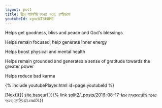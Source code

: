 ```yaml
---
layout: post
title: ਓਮ ਧਨਵੀਨੇ ਨਮਹ ੧੦੮ ਟਾਇਮਸ
youtubeId: xgocNT8k8ME
---
```

 
 
Helps get goodness, bliss and peace and God's blessings
 
Helps remain focused, help generate inner energy 
 
Helps boost physical and mental health 
 
Helps remain grounded and generates a sense of gratitude towards the greater power 
 
Helps reduce bad karma
 
 
 
 


{% include youtubePlayer.html id=page.youtubeId %}
 
[Next]({{ site.baseurl }}{% link  split2/_posts/2016-08-17-ਓਮ ਨਾਕਸ਼ਟਰੀਨੇ ਨਮਹ ੧੦੮ ਟਾਇਮਸ.md%})
 
